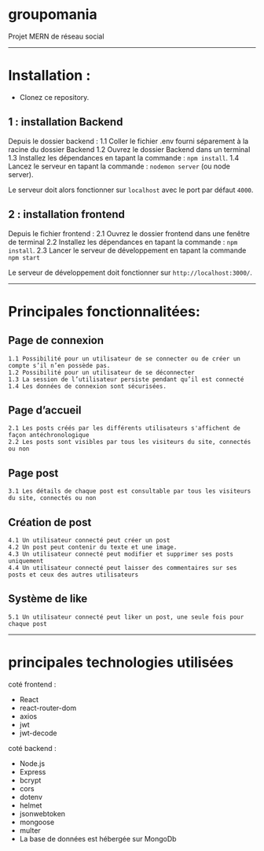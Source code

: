 # groupomania 
Projet MERN de réseau social 

-----------------------------------------------------------------------------------------------
# Installation :
 - Clonez ce repository. 

## 1 : installation Backend
Depuis le dossier backend :
    1.1 Coller le fichier .env fourni séparement à la racine du dossier Backend 
    1.2 Ouvrez le dossier Backend dans un terminal 
    1.3 Installez les dépendances en tapant la commande : `npm install`.
    1.4 Lancez le serveur en tapant la commande : `nodemon server` (ou node server).

Le serveur doit alors fonctionner sur `localhost` avec le port par défaut `4000`.

## 2 : installation frontend
Depuis le fichier frontend :
    2.1 Ouvrez le dossier frontend dans une fenêtre de terminal
    2.2 Installez les dépendances en tapant la commande : `npm install`.
    2.3 Lancer le serveur de développement en tapant la commande `npm start`

Le serveur de développement doit fonctionner sur `http://localhost:3000/`.

-----------------------------------------------------------------------------------------------
# Principales fonctionnalitées:

## Page de connexion
    1.1 Possibilité pour un utilisateur de se connecter ou de créer un compte s’il n’en possède pas.
    1.2 Possibilité pour un utilisateur de se déconnecter
    1.3 La session de l’utilisateur persiste pendant qu’il est connecté
    1.4 Les données de connexion sont sécurisées.

## Page d’accueil 
    2.1 Les posts créés par les différents utilisateurs s'affichent de façon antéchronologique
    2.2 Les posts sont visibles par tous les visiteurs du site, connectés ou non

## Page post
    3.1 Les détails de chaque post est consultable par tous les visiteurs du site, connectés ou non

## Création de post
    4.1 Un utilisateur connecté peut créer un post
    4.2 Un post peut contenir du texte et une image.
    4.3 Un utilisateur connecté peut modifier et supprimer ses posts uniquement
    4.4 Un utilisateur connecté peut laisser des commentaires sur ses posts et ceux des autres utilisateurs

## Système de like
    5.1 Un utilisateur connecté peut liker un post, une seule fois pour chaque post

-----------------------------------------------------------------------------------------------
# principales technologies utilisées
 coté frontend : 
 - React 
 - react-router-dom
 - axios 
 - jwt
 - jwt-decode

 coté backend : 
 - Node.js
 - Express
 - bcrypt
 - cors
 - dotenv
 - helmet
 - jsonwebtoken
 - mongoose
 - multer
 - La base de données est hébergée sur MongoDb 